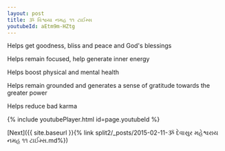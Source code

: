 ```yaml
---
layout: post
title: ૐ વિશ્વયા નમહ ૧૧ ટાઈમ્સ
youtubeId: aEtm9m-HZtg
---
```

 
 
Helps get goodness, bliss and peace and God's blessings
 
Helps remain focused, help generate inner energy 
 
Helps boost physical and mental health 
 
Helps remain grounded and generates a sense of gratitude towards the greater power 
 
Helps reduce bad karma
 
 
 
 


{% include youtubePlayer.html id=page.youtubeId %}
 
[Next]({{ site.baseurl }}{% link  split2/_posts/2015-02-11-ૐ દેવાસુર મહેશ્વરાય નમહ ૧૧ ટાઈમ્સ.md%})
 
